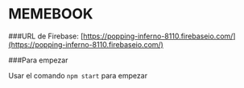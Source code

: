 MEMEBOOK
========

###URL de Firebase:
[https://popping-inferno-8110.firebaseio.com/](https://popping-inferno-8110.firebaseio.com/)

###Para empezar

Usar el comando `npm start` para empezar
